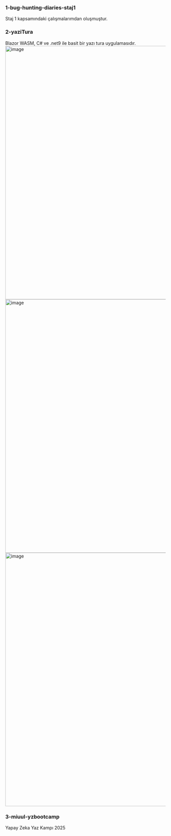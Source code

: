### 1-bug-hunting-diaries-staj1 
Staj 1 kapsamındaki çalışmalarımdan oluşmuştur. 

### 2-yaziTura
Blazor WASM, C# ve .net9 ile basit bir yazı tura uygulamasıdır.
<img width="1637" height="795" alt="image" src="https://github.com/user-attachments/assets/7b41474c-3088-41da-91f7-89de74ddead7" />
<img width="1637" height="795" alt="image" src="https://github.com/user-attachments/assets/a94017cc-0083-49d6-bf4d-279c8cbe0081" />
<img width="1637" height="795" alt="image" src="https://github.com/user-attachments/assets/b4ed60b0-f9a3-4fee-a0c3-e6d380695243" />

### 3-miuul-yzbootcamp
Yapay Zeka Yaz Kampı 2025
